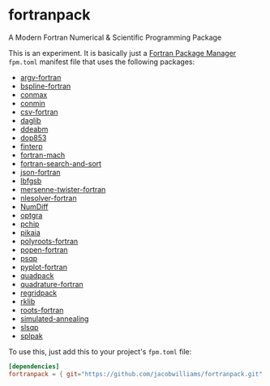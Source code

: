 # fortranpack

A Modern Fortran Numerical & Scientific Programming Package

This is an experiment. It is basically just a [Fortran Package Manager](https://fpm.fortran-lang.org) `fpm.toml` manifest file that uses the following packages:

 * [argv-fortran             ](https://github.com/jacobwilliams/argv-fortran)
 * [bspline-fortran          ](https://github.com/jacobwilliams/bspline-fortran)
 * [conmax                   ](https://github.com/jacobwilliams/conmax)
 * [conmin                   ](https://github.com/jacobwilliams/conmin)
 * [csv-fortran              ](https://github.com/jacobwilliams/csv-fortran)
 * [daglib                   ](https://github.com/jacobwilliams/daglib)
 * [ddeabm                   ](https://github.com/jacobwilliams/ddeabm)
 * [dop853                   ](https://github.com/jacobwilliams/dop853)
 * [finterp                  ](https://github.com/jacobwilliams/finterp)
 * [fortran-mach             ](https://github.com/jacobwilliams/fortran-mach)
 * [fortran-search-and-sort  ](https://github.com/jacobwilliams/fortran-search-and-sort)
 * [json-fortran             ](https://github.com/jacobwilliams/json-fortran)
 * [lbfgsb                   ](https://github.com/jacobwilliams/lbfgsb)
 * [mersenne-twister-fortran ](https://github.com/jacobwilliams/mersenne-twister-fortran)
 * [nlesolver-fortran        ](https://github.com/jacobwilliams/nlesolver-fortran")
 * [NumDiff                  ](https://github.com/jacobwilliams/NumDiff)
 * [optgra                   ](https://github.com/jacobwilliams/optgra)
 * [pchip                    ](https://github.com/jacobwilliams/PCHIP)
 * [pikaia                   ](https://github.com/jacobwilliams/pikaia)
 * [polyroots-fortran        ](https://github.com/jacobwilliams/polyroots-fortran)
 * [popen-fortran            ](https://github.com/jacobwilliams/popen-fortran)
 * [psqp                     ](https://github.com/jacobwilliams/psqp)
 * [pyplot-fortran           ](https://github.com/jacobwilliams/pyplot-fortran)
 * [quadpack                 ](https://github.com/jacobwilliams/quadpack)
 * [quadrature-fortran       ](https://github.com/jacobwilliams/quadrature-fortran)
 * [regridpack               ](https://github.com/jacobwilliams/regridpack)
 * [rklib                    ](https://github.com/jacobwilliams/rklib)
 * [roots-fortran            ](https://github.com/jacobwilliams/roots-fortran)
 * [simulated-annealing      ](https://github.com/jacobwilliams/simulated-annealing)
 * [slsqp                    ](https://github.com/jacobwilliams/slsqp)
 * [splpak                   ](https://github.com/jacobwilliams/splpak)

To use this, just add this to your project's `fpm.toml` file:

```toml
[dependencies]
fortranpack = { git="https://github.com/jacobwilliams/fortranpack.git" }
```

